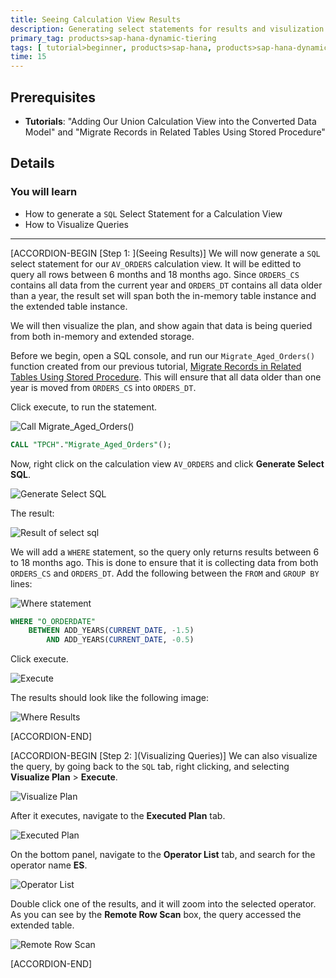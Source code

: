 ```yaml
---
title: Seeing Calculation View Results
description: Generating select statements for results and visulization
primary_tag: products>sap-hana-dynamic-tiering
tags: [ tutorial>beginner, products>sap-hana, products>sap-hana-dynamic-tiering, products>sap-hana-studio, topic>big-data, topic>sql ]
time: 15
---
```


## Prerequisites
 - **Tutorials**: "Adding Our Union Calculation View into the Converted Data Model" and "Migrate Records in Related Tables Using Stored Procedure"

## Details
### You will learn
  - How to generate a `SQL` Select Statement for a Calculation View
  - How to Visualize Queries

 ---
[ACCORDION-BEGIN [Step 1: ](Seeing Results)]
We will now generate a `SQL` select statement for our `AV_ORDERS` calculation view. It will be editted to query all rows between 6 months and 18 months ago. Since `ORDERS_CS` contains all data from the current year and `ORDERS_DT` contains all data older than a year, the result set will span both the in-memory table instance and the extended table instance.

We will then visualize the plan, and show again that data is being queried from both in-memory and extended storage.

Before we begin, open a SQL console, and run our `Migrate_Aged_Orders()` function created from our previous tutorial, [Migrate Records in Related Tables Using Stored Procedure](https://developers.sap.com/tutorials/dt-create-schema-load-data-part6.html). This will ensure that all data older than one year is moved from `ORDERS_CS` into `ORDERS_DT`.

Click execute, to run the statement.

![Call Migrate_Aged_Orders()](call-migrate.png)

```sql
CALL "TPCH"."Migrate_Aged_Orders"();
```

Now, right click on the calculation view `AV_ORDERS` and click **Generate Select SQL**.

![Generate Select SQL](generate-select-sql.png)

The result:

![Result of select sql](sql-statement.png)

We will add a `WHERE` statement, so the query only returns results between 6 to 18 months ago. This is done to ensure that it is collecting data from both `ORDERS_CS` and `ORDERS_DT`. Add the following between the `FROM` and `GROUP BY` lines:

![Where statement](where-statement.PNG)

```sql
WHERE "O_ORDERDATE"
	BETWEEN ADD_YEARS(CURRENT_DATE, -1.5)
		AND ADD_YEARS(CURRENT_DATE, -0.5)
```

Click execute.

![Execute](execute-where.png)

The results should look like the following image:

![Where Results](where-results.png)


[ACCORDION-END]

[ACCORDION-BEGIN [Step 2: ](Visualizing Queries)]
We can also visualize the query, by going back to the `SQL` tab, right clicking, and selecting **Visualize Plan** > **Execute**.

![Visualize Plan](visualize-plan-execute.png)

After it executes, navigate to the **Executed Plan** tab.

![Executed Plan](executed-plan.png)

On the bottom panel, navigate to the **Operator List** tab, and search for the operator name **ES**.

![Operator List](operator-list.png)

Double click one of the results, and it will zoom into the selected operator. As you can see by the **Remote Row Scan** box, the query accessed the extended table.

![Remote Row Scan](extended-storage.png)


[ACCORDION-END]

